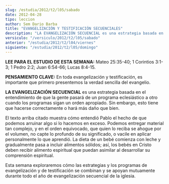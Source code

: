 ```yaml
---
slug: /estudia/2012/t2/l05/sabado
date: 2012-04-28
tipo: leccion
author: Sem Dario Barba
title: "EVANGELIZACIÓN Y TESTIFICACIÓN SECUENCIALES"
description: "LA EVANGELIZACIÓN SECUENCIAL es una estrategia basada en el entendimiento de  que la gente pasará de un programa eclesiástico a otro cuando los programas  sigan un orden apropiado. Sin embargo, esto tiene que hacerse correctamente o  hará más daño que bien."
versiculo: "/versiculo/2012/t2/l05/sabado"
anterior: "/estudia/2012/t2/l04/viernes"
siguiente: "/estudia/2012/t2/l05/domingo"
---
```


**LEE PARA EL ESTUDIO DE ESTA SEMANA:** Mateo 25:35-40; 1 Corintios 3:1-3; 1 Pedro 2:2; Juan 6:54-66; Lucas 8:4-15.

**PENSAMIENTO CLAVE:** En toda evangelización y testificación, es importante que primero presentemos la verdad sencilla del evangelio.

**LA EVANGELIZACIÓN SECUENCIAL** es una estrategia basada en el entendimiento de que la gente pasará de un programa eclesiástico a otro cuando los programas sigan un orden apropiado. Sin embargo, esto tiene que hacerse correctamente o hará más daño que bien.

El texto arriba citado muestra cómo entendió Pablo el hecho de que podemos arruinar algo si lo hacemos en exceso. Podemos entregar material tan complejo, y en el orden equivocado, que quien lo reciba se ahogue por el volumen, no capte lo profundo de su significado, o vacile en aplicar personalmente lo que aprendió. La dieta de un bebé comienza con leche y gradualmente pasa a incluir alimentos sólidos; así, los bebés en Cristo deben recibir alimento espiritual que puedan asimilar al desarrollar su comprensión espiritual.

Esta semana exploraremos cómo las estrategias y los programas de evangelización y de testificación se combinan y se apoyan mutuamente durante todo el año de evangelización secuencial de la iglesia.
